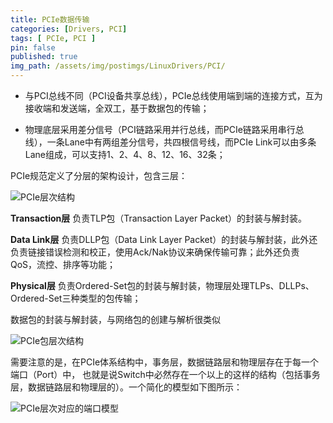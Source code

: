 ```yaml
---
title: PCIe数据传输
categories: [Drivers, PCI]
tags: [ PCIe, PCI ]
pin: false
published: true
img_path: /assets/img/postimgs/LinuxDrivers/PCI/
---
```




* 与PCI总线不同（PCI设备共享总线），PCIe总线使用端到端的连接方式，互为接收端和发送端，全双工，基于数据包的传输；

* 物理底层采用差分信号（PCI链路采用并行总线，而PCIe链路采用串行总线），一条Lane中有两组差分信号，共四根信号线，而PCIe Link可以由多条Lane组成，可以支持1、2、4、8、12、16、32条；

PCIe规范定义了分层的架构设计，包含三层：


![PCIe层次结构](PCIe层次结构.PNG)

**Transaction层**
负责TLP包（Transaction Layer Packet）的封装与解封装。

**Data Link层**
负责DLLP包（Data Link Layer Packet）的封装与解封装，此外还负责链接错误检测和校正，使用Ack/Nak协议来确保传输可靠；此外还负责QoS，流控、排序等功能；

**Physical层**
负责Ordered-Set包的封装与解封装，物理层处理TLPs、DLLPs、Ordered-Set三种类型的包传输；

数据包的封装与解封装，与网络包的创建与解析很类似


![PCIe包层次结构](PCIe包层次结构.png)


需要注意的是，在PCIe体系结构中，事务层，数据链路层和物理层存在于每一个端口（Port）中，
也就是说Switch中必然存在一个以上的这样的结构（包括事务层，数据链路层和物理层的）。一个简化的模型如下图所示：

![PCIe层次对应的端口模型](PCIe层次对应的端口模型.png)


